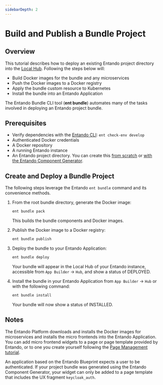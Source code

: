```yaml
---
sidebarDepth: 2
---
```

# Build and Publish a Bundle Project
## Overview
This tutorial describes how to deploy an existing Entando project directory into the [Local Hub](../../../docs/getting-started/concepts-overview.md#local-hub). Following the steps below will:

- Build Docker images for the bundle and any microservices
- Push the Docker images to a Docker registry
- Apply the bundle custom resource to Kubernetes
- Install the bundle into an Entando Application

The Entando Bundle CLI tool (**ent bundle**) automates many of the tasks involved in deploying an Entando project bundle.

## Prerequisites
* Verify dependencies with the [Entando CLI](../../../docs/getting-started/entando-cli.md#check-the-environment): `ent check-env develop`
* Authenticated Docker credentials
* A Docker repository
* A running Entando instance
* An Entando project directory. You can create this [from scratch](./publish-simple-bundle.md) or [with the Entando Component Generator](../ms/generate-microservices-and-micro-frontends.md).

## Create and Deploy a Bundle Project

The following steps leverage the Entando `ent bundle` command and its convenience methods.

1. From the root bundle directory, generate the Docker image:
   ``` sh
   ent bundle pack
   ```
   This builds the bundle components and Docker images.

2. Publish the Docker image to a Docker registry:
   ``` sh
   ent bundle publish
   ```

3. Deploy the bundle to your Entando Application:
   ``` sh
   ent bundle deploy
   ```
   Your bundle will appear in the Local Hub of your Entando instance, accessible from `App Builder` → `Hub`, and show a status of DEPLOYED.

4. Install the bundle in your Entando Application from `App Builder` → `Hub` or with the following command:
   ``` sh
   ent bundle install
   ```
   Your bundle will now show a status of INSTALLED. 

## Notes

The Entando Platform downloads and installs the Docker images for microservices and installs the micro frontends into the Entando Application. You can add micro frontend widgets to a page or page template provided by Entando, or to one you create yourself following the [Page Management tutorial](../../compose/page-management.md). 

An application based on the Entando Blueprint expects a user to be authenticated. If your project bundle was generated using the Entando Component Generator, your widget can only be added to a page template that includes the UX fragment `keycloak_auth`.

